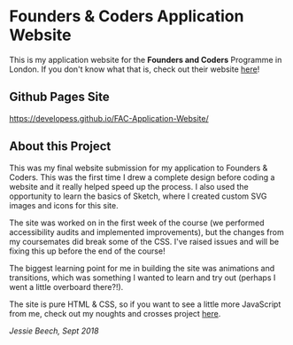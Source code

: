 # Founders & Coders Application Website

This is my application website for the **Founders and Coders** Programme in London. 
If you don't know what that is, check out their website [here](https://foundersandcoders.com/)!

## Github Pages Site

https://developess.github.io/FAC-Application-Website/

## About this Project

This was my final website submission for my application to Founders & Coders. This was the first time I drew a complete design before coding a website and it really helped speed up the process. I also used the opportunity to learn the basics of Sketch, where I created custom SVG images and icons for this site. 

The site was worked on in the first week of the course (we performed accessibility audits and implemented improvements), but the changes from my coursemates did break some of the CSS. I've raised issues and will be fixing this up before the end of the course!

The biggest learning point for me in building the site was animations and transitions, which was something I wanted to learn and try out (perhaps I went a little overboard there?!). 

The site is pure HTML & CSS, so if you want to see a little more JavaScript from me, check out my noughts and crosses project [here](https://github.com/developess/Noughts-and-Crosses).

_Jessie Beech, Sept 2018_
